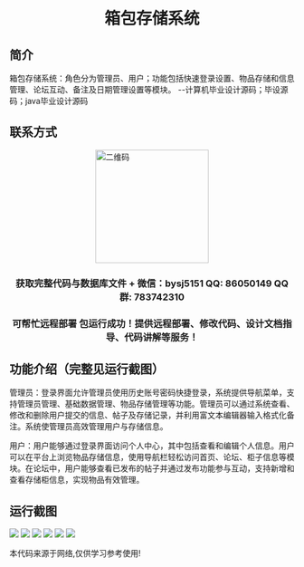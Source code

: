 <p><h1 align="center">箱包存储系统</h1></p>

## 简介
箱包存储系统：角色分为管理员、用户；功能包括快速登录设置、物品存储和信息管理、论坛互动、备注及日期管理设置等模块。    --计算机毕业设计源码；毕设源码；java毕业设计源码


## 联系方式
<img src="https://bs-1329754181.cos.ap-shanghai.myqcloud.com/wx.jpg" alt="二维码" style="display: block; margin: 0 auto;" width="200px">
<p><h3 align="center">获取完整代码与数据库文件 + 微信：bysj5151 QQ: 86050149 QQ群: 783742310</h3></p>
<p><h3 align="center">可帮忙远程部署 包运行成功！提供远程部署、修改代码、设计文档指导、代码讲解等服务！</h3></p>

## 功能介绍（完整见运行截图）
管理员：登录界面允许管理员使用历史账号密码快捷登录，系统提供导航菜单，支持管理员管理、基础数据管理、物品存储管理等功能。管理员可以通过系统查看、修改和删除用户提交的信息、帖子及存储记录，并利用富文本编辑器输入格式化备注。系统使管理员高效管理用户与存储信息。

用户：用户能够通过登录界面访问个人中心，其中包括查看和编辑个人信息。用户可以在平台上浏览物品存储信息，使用导航栏轻松访问首页、论坛、柜子信息等模块。在论坛中，用户能够查看已发布的帖子并通过发布功能参与互动，支持新增和查看存储柜信息，实现物品有效管理。


## 运行截图
![](https://bs-1329754181.cos.ap-shanghai.myqcloud.com/spring/luggageStorageSystem/img/001.jpg)
![](https://bs-1329754181.cos.ap-shanghai.myqcloud.com/spring/luggageStorageSystem/img/002.jpg)
![](https://bs-1329754181.cos.ap-shanghai.myqcloud.com/spring/luggageStorageSystem/img/003.jpg)
![](https://bs-1329754181.cos.ap-shanghai.myqcloud.com/spring/luggageStorageSystem/img/004.jpg)
![](https://bs-1329754181.cos.ap-shanghai.myqcloud.com/spring/luggageStorageSystem/img/005.jpg)
![](https://bs-1329754181.cos.ap-shanghai.myqcloud.com/spring/luggageStorageSystem/img/006.jpg)

<p>本代码来源于网络,仅供学习参考使用!</p>
